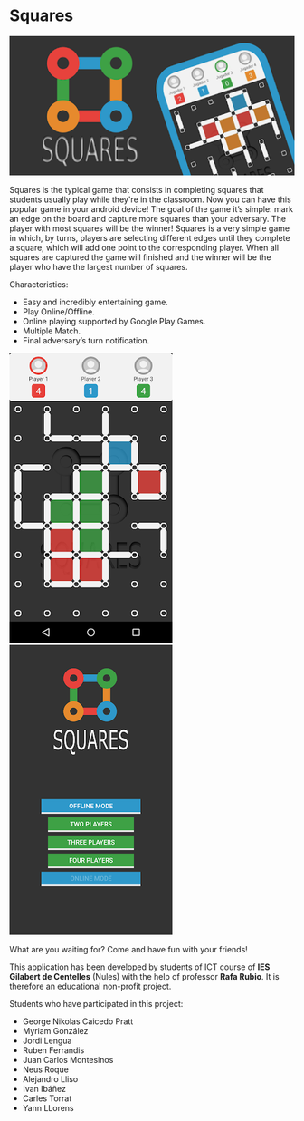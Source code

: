 # Squares

![Store banner](https://raw.githubusercontent.com/rafarm/squares/master/store_assets/banner.png)

Squares is the typical game that consists in completing squares that students usually play
while they're in the classroom. Now you can have this popular game in your
android device!
The goal of the game it’s simple: mark an edge on the board and capture
more squares than your adversary. The player with most squares will be the winner!
Squares is a very simple game in which, by turns, players are selecting different
edges until they complete a square, which will add one point to the corresponding player. When all squares are captured the game will finished and the winner will be the player who have the
largest number of squares.

Characteristics:
- Easy and incredibly entertaining game.
- Play Online/Offline.
- Online playing supported by Google Play Games.
- Multiple Match.
- Final adversary’s turn notification.


![Screenshot 1](https://raw.githubusercontent.com/rafarm/squares/master/store_assets/screenshot1.png) ![Screenshot 2](https://raw.githubusercontent.com/rafarm/squares/master/store_assets/screenshot2.png)

What are you waiting for? Come and have fun with your friends!

This application has been developed by students of ICT course of **IES Gilabert de Centelles** (Nules) with the help of professor **Rafa Rubio**. It is therefore an educational non-profit project.

Students who have participated in this project:
+ George Nikolas Caicedo Pratt
+ Myriam González
+ Jordi Lengua
+ Ruben Ferrandis
+ Juan Carlos Montesinos
+ Neus Roque
+ Alejandro Lliso
+ Ivan Ibáñez
+ Carles Torrat
+ Yann LLorens
